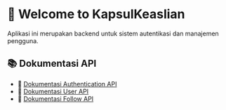 # 🚀 Welcome to KapsulKeaslian

Aplikasi ini merupakan backend untuk sistem autentikasi dan manajemen pengguna.

## 📚 Dokumentasi API

- 🔐 [Dokumentasi Authentication API](docs/authentication.md)
- 👤 [Dokumentasi User API](docs/user.md)
- 🔁 [Dokumentasi Follow API](docs/follow.md)
